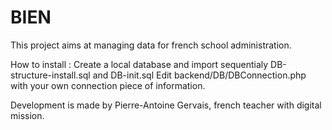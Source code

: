 # BIEN

This project aims at managing data for french school administration.

How to install : 
Create a local database and import sequentialy DB-structure-install.sql and DB-init.sql
Edit backend/DB/DBConnection.php with your own connection piece of information.

Development is made by Pierre-Antoine Gervais, french teacher with digital mission.
